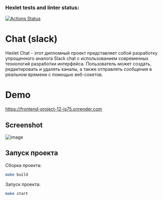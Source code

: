 ### Hexlet tests and linter status:
[![Actions Status](https://github.com/olesya-syrtina/frontend-project-12/actions/workflows/hexlet-check.yml/badge.svg)](https://github.com/olesya-syrtina/frontend-project-12/actions)


# Chat (slack)

Hexlet Chat - этот дипломный проект представляет собой разработку упрощенного аналога Slack chat с использованием современных технологий разработки интерфейса.
Пользователь может создать, редактировать и удалять каналы, а также отправлять сообщения в реальном времени с помощью веб-сокетов.

# Demo

https://frontend-project-12-js75.onrender.com

## Screenshot

![image](https://github.com/user-attachments/assets/4f8f31a8-2136-4eda-8a1c-1673b40c3247)

## Запуск проекта

Сборка проекта:
```sh
make build
```

Запуск проекта:
```sh
make start
```
